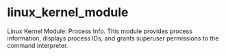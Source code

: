 # linux_kernel_module
Linux Kernel Module: Process Info. This module provides process information, displays process IDs, and grants superuser permissions to the command interpreter.
